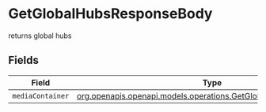 # GetGlobalHubsResponseBody

returns global hubs


## Fields

| Field                                                                                                                        | Type                                                                                                                         | Required                                                                                                                     | Description                                                                                                                  |
| ---------------------------------------------------------------------------------------------------------------------------- | ---------------------------------------------------------------------------------------------------------------------------- | ---------------------------------------------------------------------------------------------------------------------------- | ---------------------------------------------------------------------------------------------------------------------------- |
| `mediaContainer`                                                                                                             | [org.openapis.openapi.models.operations.GetGlobalHubsMediaContainer](../../models/operations/GetGlobalHubsMediaContainer.md) | :heavy_minus_sign:                                                                                                           | N/A                                                                                                                          |